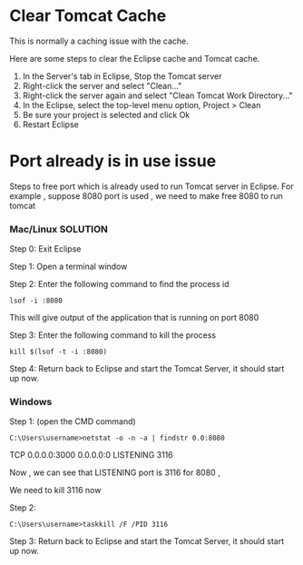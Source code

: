 # Clear Tomcat Cache

This is normally a caching issue with the cache.

Here are some steps to clear the Eclipse cache and Tomcat cache.

1. In the Server's tab in Eclipse, Stop the Tomcat server
2. Right-click the server and select "Clean..."
3. Right-click the server again and select "Clean Tomcat Work Directory..."
4. In the Eclipse, select the top-level menu option, Project > Clean
5. Be sure your project is selected and click Ok
6. Restart Eclipse


# Port already is in use issue

Steps to free port which is already used to run Tomcat server in Eclipse. For example , suppose 8080 port is used , we need to make free 8080 to run tomcat


### Mac/Linux SOLUTION

Step 0: Exit Eclipse

Step 1: Open a terminal window



Step 2: Enter the following command to find the process id
```
lsof -i :8080
```
This will give output of the application that is running on port 8080


Step 3: Enter the following command to kill the process
```
kill $(lsof -t -i :8080) 
```


Step 4:  Return back to Eclipse and start the Tomcat Server, it should start up now.


### Windows

Step 1: (open the CMD command)
```
C:\Users\username>netstat -o -n -a | findstr 0.0:8080
```
TCP    0.0.0.0:3000      0.0.0.0:0              LISTENING       3116

Now , we can see that LISTENING port is 3116 for 8080 ,

We need to kill 3116 now


Step 2:
```
C:\Users\username>taskkill /F /PID 3116
```


Step 3:  Return back to Eclipse and start the Tomcat Server, it should start up now.